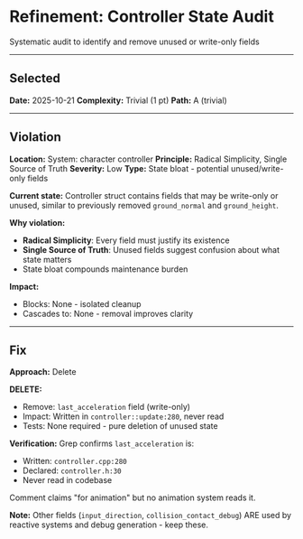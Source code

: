 # Refinement: Controller State Audit

Systematic audit to identify and remove unused or write-only fields

---

<!-- BEGIN: SELECT/SELECTED -->
## Selected

**Date:** 2025-10-21
**Complexity:** Trivial (1 pt)
**Path:** A (trivial)
<!-- END: SELECT/SELECTED -->

---

<!-- BEGIN: SELECT/VIOLATION -->
## Violation

**Location:** System: character controller
**Principle:** Radical Simplicity, Single Source of Truth
**Severity:** Low
**Type:** State bloat - potential unused/write-only fields

**Current state:**
Controller struct contains fields that may be write-only or unused, similar to previously removed `ground_normal` and `ground_height`.

**Why violation:**
- **Radical Simplicity**: Every field must justify its existence
- **Single Source of Truth**: Unused fields suggest confusion about what state matters
- State bloat compounds maintenance burden

**Impact:**
- Blocks: None - isolated cleanup
- Cascades to: None - removal improves clarity
<!-- END: SELECT/VIOLATION -->

---

<!-- BEGIN: SELECT/FIX -->
## Fix

**Approach:** Delete

**DELETE:**
- Remove: `last_acceleration` field (write-only)
- Impact: Written in `controller::update:280`, never read
- Tests: None required - pure deletion of unused state

**Verification:**
Grep confirms `last_acceleration` is:
- Written: `controller.cpp:280`
- Declared: `controller.h:30`
- Never read in codebase

Comment claims "for animation" but no animation system reads it.

**Note:** Other fields (`input_direction`, `collision_contact_debug`) ARE used by reactive systems and debug generation - keep these.
<!-- END: SELECT/FIX -->
